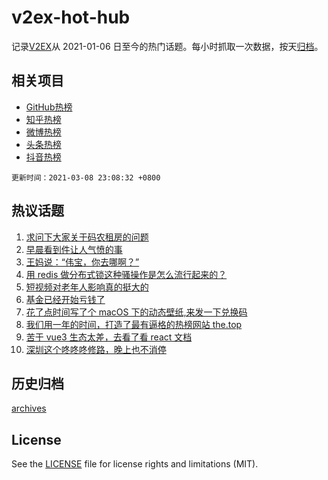 # v2ex-hot-hub

 记录[V2EX](https://www.v2ex.com/)从 2021-01-06 日至今的热门话题。每小时抓取一次数据，按天[归档](archives)。
 
 ## 相关项目

- [GitHub热榜](https://github.com/lonnyzhang423/github-hot-hub)
- [知乎热榜](https://github.com/lonnyzhang423/zhihu-hot-hub)
- [微博热榜](https://github.com/lonnyzhang423/weibo-hot-hub)
- [头条热榜](https://github.com/lonnyzhang423/toutiao-hot-hub)
- [抖音热榜](https://github.com/lonnyzhang423/douyin-hot-hub)


 `更新时间：2021-03-08 23:08:32 +0800`

## 热议话题

1. [求问下大家关于码农租房的问题](https://www.v2ex.com/t/759510)
1. [早晨看到件让人气愤的事](https://www.v2ex.com/t/759433)
1. [王妈说：“伟宝，你去哪啊？”](https://www.v2ex.com/t/759427)
1. [用 redis 做分布式锁这种骚操作是怎么流行起来的？](https://www.v2ex.com/t/759583)
1. [短视频对老年人影响真的挺大的](https://www.v2ex.com/t/759529)
1. [基金已经开始亏钱了](https://www.v2ex.com/t/759578)
1. [花了点时间写了个 macOS 下的动态壁纸,来发一下兑换码](https://www.v2ex.com/t/759603)
1. [我们用一年的时间，打造了最有逼格的热榜网站 the.top](https://www.v2ex.com/t/759615)
1. [苦于 vue3 生态太差，去看了看 react 文档](https://www.v2ex.com/t/759655)
1. [深圳这个咚咚咚修路，晚上也不消停](https://www.v2ex.com/t/759417)

## 历史归档

[archives](archives)

## License

See the [LICENSE](LICENSE) file for license rights and limitations (MIT).
